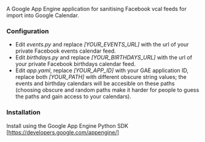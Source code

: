 A Google App Engine application for sanitising Facebook vcal feeds for import into Google Calendar.

### Configuration
* Edit *events.py* and replace *[YOUR_EVENTS_URL]* with the url of your private Facebook events calendar feed.
* Edit *birthdays.py* and replace *[YOUR_BIRTHDAYS_URL]* with the url of your private Facebook birthdays calendar feed.
* Edit *app.yaml*, replace *[YOUR_APP_ID]* with your GAE application ID, replace both *[YOUR_PATH]* with different obscure string values; the events and birthday calendars will be accesible on these paths (choosing obscure and random paths make it harder for people to guess the paths and gain access to your calendars).

### Installation
Install using the Google App Engine Python SDK [https://developers.google.com/appengine/]
